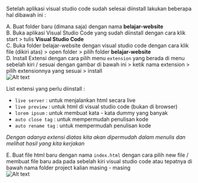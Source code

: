 Setelah aplikasi visual studio code sudah selesai diinstall lakukan beberapa hal dibawah ini :  
  
A. Buat folder baru (dimana saja) dengan nama **belajar-website**  
B. Buka aplikasi Visual Studio Code yang sudah diinstall dengan cara klik start > tulis **Visual Studio Code**  
C. Buka folder belajar-website dengan visual studio code dengan cara klik file (dikiri atas) > open folder > pilih folder **belajar-website**  
D. Install Extensi dengan cara pilih menu `extension` yang berada di menu sebelah kiri / sesuai dengan gambar di bawah ini > ketik nama extension > pilih extensionnya yang sesuai > install  
![Alt text](https://i.ibb.co/fvBTNzy/5.png)  
  
List extensi yang perlu diinstall :  
- `live server` : untuk menjalankan html secara live  
- `live preview` : untuk html di visual studio code (bukan di browser)  
- `lorem ipsum` : untuk membuat kata - kata dummy yang banyak  
- `auto close tag` : untuk mempermudah penulisan kode  
- `auto rename tag` : untuk mempermudah penulisan kode  
  
*Dengan adanya extensi diatas kita akan dipermudah dalam menulis dan melihat hasil yang kita kerjakan*  
  
E. Buat file html baru dengan nama `index.html` dengan cara pilih new file / membuat file baru ada pada sebelah kiri visual studio code atau tepatnya di bawah nama folder project kalian masing - masing  
![Alt text](https://i.ibb.co/f9SKwJJ/4.png) 